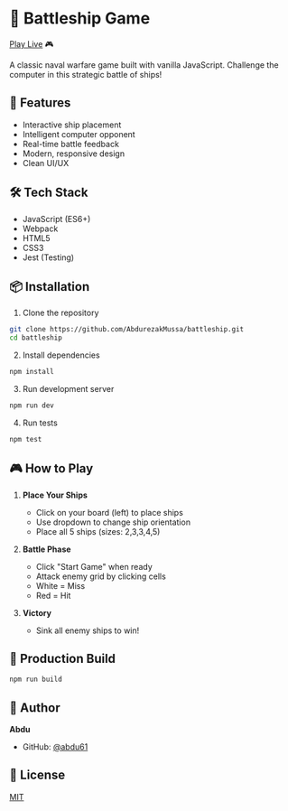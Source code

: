 # 🚢 Battleship Game

[Play Live](https://abdu61.github.io/Battleship/) 🎮

A classic naval warfare game built with vanilla JavaScript. Challenge the computer in this strategic battle of ships!


## 🎯 Features

- Interactive ship placement
- Intelligent computer opponent
- Real-time battle feedback
- Modern, responsive design
- Clean UI/UX

## 🛠️ Tech Stack

- JavaScript (ES6+)
- Webpack
- HTML5
- CSS3
- Jest (Testing)

## 📦 Installation

1. Clone the repository
```bash
git clone https://github.com/AbdurezakMussa/battleship.git
cd battleship
```

2. Install dependencies
```bash
npm install
```

3. Run development server
```bash
npm run dev
```

4. Run tests
```bash
npm test
```

## 🎮 How to Play

1. **Place Your Ships**
   - Click on your board (left) to place ships
   - Use dropdown to change ship orientation
   - Place all 5 ships (sizes: 2,3,3,4,5)

2. **Battle Phase**
   - Click "Start Game" when ready
   - Attack enemy grid by clicking cells
   - White = Miss
   - Red = Hit

3. **Victory**
   - Sink all enemy ships to win!

## 🚀 Production Build

```bash
npm run build
```

## 👤 Author

**Abdu**
- GitHub: [@abdu61](https://github.com/abdu61)

## 📝 License

[MIT](LICENSE)
